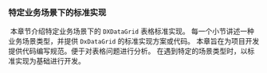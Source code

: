 ### 特定业务场景下的标准实现

​ 本章节介绍特定业务场景下的 `DXDataGrid` 表格标准实现。
​ 每一个小节讲述一种业务场景类型，并提供 `DxDataGrid` 的标准实现方案或代码。
本章旨在为项目开发提供代码编写规范。便于对表格问题进行分析。
​ 在遇到特定的场景类型时，以标准实现为基础进行开发。
